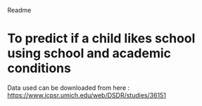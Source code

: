 Readme

# To predict if a child likes school using school and academic conditions

Data used can be downloaded from here : https://www.icpsr.umich.edu/web/DSDR/studies/36151
